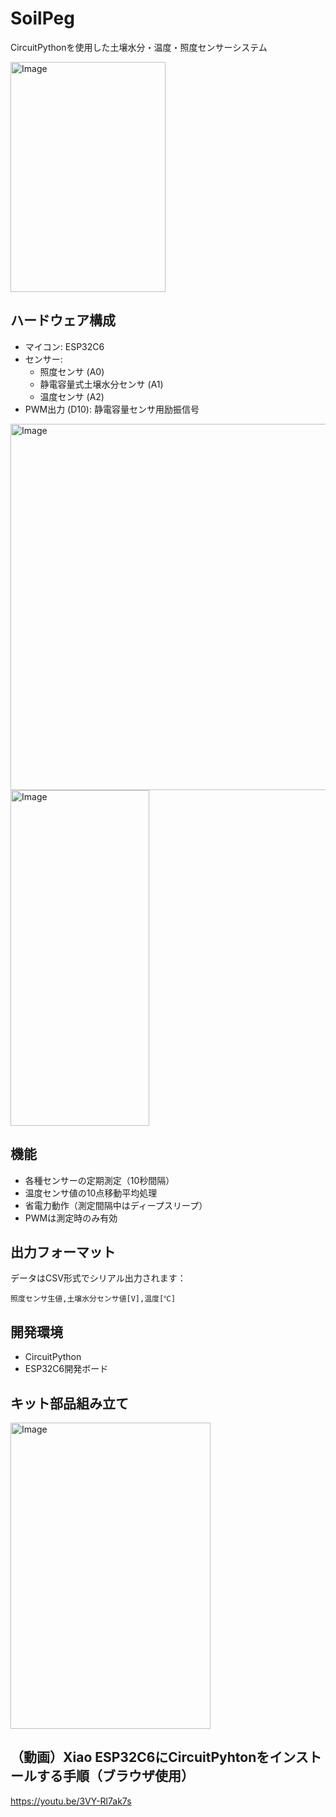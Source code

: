 # SoilPeg

CircuitPythonを使用した土壌水分・温度・照度センサーシステム

<img width="248" height="368" alt="Image" src="https://github.com/user-attachments/assets/2c9b0598-1c3a-4712-9a00-4a0b5a95afde" />

## ハードウェア構成

- マイコン: ESP32C6
- センサー:
  - 照度センサ (A0)
  - 静電容量式土壌水分センサ (A1)
  - 温度センサ (A2)
- PWM出力 (D10): 静電容量センサ用励振信号
<img width="803" height="586" alt="Image" src="https://github.com/user-attachments/assets/cc775021-70cc-49d0-bd2f-81cb3e0ac4cd" />
<img width="222" height="537" alt="Image" src="https://github.com/user-attachments/assets/951091b8-3fb6-430a-96b5-312cbb25f2b3" />

## 機能

- 各種センサーの定期測定（10秒間隔）
- 温度センサ値の10点移動平均処理
- 省電力動作（測定間隔中はディープスリープ）
- PWMは測定時のみ有効

## 出力フォーマット

データはCSV形式でシリアル出力されます：
```
照度センサ生値,土壌水分センサ値[V],温度[℃]
```

## 開発環境

- CircuitPython
- ESP32C6開発ボード


## キット部品組み立て
<img width="320" height="490" alt="Image" src="https://github.com/user-attachments/assets/cf7577a9-ffc3-47a6-ad41-058b5f68bf5c" />

## （動画）Xiao ESP32C6にCircuitPyhtonをインストールする手順（ブラウザ使用）
https://youtu.be/3VY-Rl7ak7s
